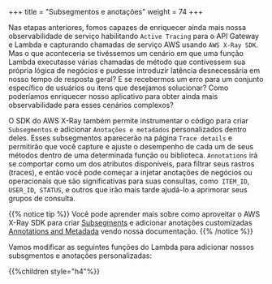 +++
title = "Subsegmentos e anotações"
weight = 74
+++

Nas etapas anteriores, fomos capazes de enriquecer ainda mais nossa observabilidade de serviço habilitando `Active Tracing` para o API Gateway e Lambda e capturando chamadas de serviço AWS usando `AWS X-Ray SDK`. Mas o que aconteceria se tivéssemos um cenário em que uma função Lambda executasse várias chamadas de método que contivessem sua própria lógica de negócios e pudesse introduzir latência desnecessária em nosso tempo de resposta geral? E se recebermos um erro para um conjunto específico de usuários ou itens que desejamos solucionar? Como poderíamos enriquecer nosso aplicativo para obter ainda mais observabilidade para esses cenários complexos?

O SDK do AWS X-Ray também permite instrumentar o código para criar `Subsegmentos` e adicionar `Anotações e metadados` personalizados dentro deles. Esses subsegmentos aparecerão na página `Trace details` e permitirão que você capture e ajuste o desempenho de cada um de seus métodos dentro de uma determinada função ou biblioteca. `Annotations` irá se comportar como um dos atributos disponíveis, para filtrar seus rastros (traces), e então você pode começar a injetar anotações de negócios ou operacionais que são significativas para suas consultas, como` ITEM_ID`, `USER_ID`,` STATUS`, e outros que irão mais tarde ajudá-lo a aprimorar seus grupos de consulta.

{{% notice tip %}}
Você pode aprender mais sobre como aproveitar o AWS X-Ray SDK para criar [Subsegments](https://docs.aws.amazon.com/xray/latest/devguide/xray-sdk-nodejs-subsegments.html) e adicionar anotações customizadas [Annotations and Metadada](https://docs.aws.amazon.com/xray/latest/devguide/xray-sdk-nodejs-segment.html) vendo  nossa documentação.
{{% /notice %}}

Vamos modificar as seguintes funções do Lambda para adicionar nossos subsgmentos e anotações personalizadas:

{{%children style="h4"%}}